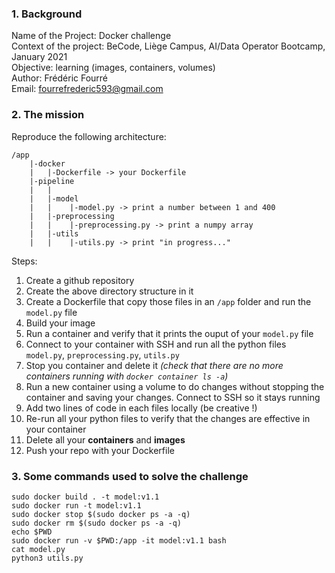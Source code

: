 ### 1. Background

Name of the Project: Docker challenge  
Context of the project: BeCode, Liège Campus, AI/Data Operator Bootcamp, January 2021  
Objective: learning (images, containers, volumes)  
Author: Frédéric Fourré  
Email: fourrefrederic593@gmail.com  


### 2. The mission

Reproduce the following architecture:

```
/app
    |-docker
    |   |-Dockerfile -> your Dockerfile
    |-pipeline
    |   |
    |   |-model
    |   |    |-model.py -> print a number between 1 and 400
    |   |-preprocessing
    |   |    |-preprocessing.py -> print a numpy array
    |   |-utils
    |   |    |-utils.py -> print "in progress..."
```


Steps:

1. Create a github repository
2. Create the above directory structure in it
3. Create a Dockerfile that copy those files in an `/app` folder and run the `model.py` file
4. Build your image
5. Run a container and verify that it prints the ouput of your `model.py` file
6. Connect to your container with SSH and run all the python files `model.py`, `preprocessing.py`, `utils.py`
7. Stop you container and delete it *(check that there are no more containers running with `docker container ls -a`)*
8. Run a new container using a volume to do changes without stopping the container and saving your changes. Connect to SSH so it stays running
9. Add two lines of code in each files locally (be creative !)
10. Re-run all your python files to verify that the changes are effective in your container
11. Delete all your **containers** and **images**
12. Push your repo with your Dockerfile


### 3. Some commands used to solve the challenge

`sudo docker build . -t model:v1.1`  
`sudo docker run -t model:v1.1`  
`sudo docker stop $(sudo docker ps -a -q)`  
`sudo docker rm $(sudo docker ps -a -q)`  
`echo $PWD`  
`sudo docker run -v $PWD:/app -it model:v1.1 bash`  
`cat model.py`  
`python3 utils.py`  











